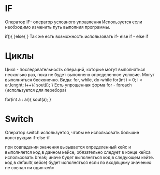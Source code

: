 # IF
Оператор IF- оператор условного управления
Используется если необходимо изменить путь выполния программы.

if(){
}else{
}
Так же есть возможность использовать if- else if - else if

# Циклы
Цикл - последовательность операций, которые могут выполняться несколько раз, пока не будет выполнено определенное условие. Могут выполняться бесконечно.
Виды: for, while, do-while
for(int i = 0; i < ar.lenght; i++){
sout(i);
}
Есть упрощенная форма for - foreach (используется для перебора)

for(int a : ar){
sout(a);
}

# Switch
Оператор switch используется, чтобы не использовать большие конструкции
if-else-if

при совпадении значения вызывается определенный кейс и выполняется код в данном кейсе, обязательно следует в конце кейса использовать break; иначе будет выполняться код в следующем кейте. код в default( кейсе) будет исполняться если по входящему значению  не совпал ни один кейс